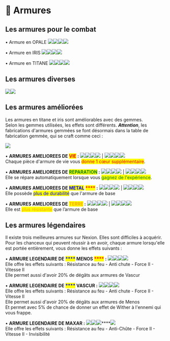 # 👕 Armures

## Les armures pour le combat

• Armure en OPALE ![](../.gitbook/assets/opale\_helmet.png)![](../.gitbook/assets/opale\_chestplate.png)![](../.gitbook/assets/opale\_leggings.png)![](../.gitbook/assets/opale\_boots.png)

• Armure en IRIS ![](../.gitbook/assets/iris\_helmet.png)![](../.gitbook/assets/iris\_chestplate.png)![](../.gitbook/assets/iris\_leggings.png)![](<../.gitbook/assets/iris\_boots (1).png>)

• Armure en TITANE ![](../.gitbook/assets/titane\_helmet.png)![](../.gitbook/assets/titane\_chestplate.png)![](../.gitbook/assets/titane\_leggings.png)![](../.gitbook/assets/titane\_boots.png)



## Les armures diverses

![](../.gitbook/assets/farm\_helmet.png)![](../.gitbook/assets/farm\_chestplate.png)



## Les armures améliorées

Les armures en titane et iris sont améliorables avec des gemmes. \
Selon les gemmes utilisées, les effets sont différents. _**Attention**_, les fabrications d'armures gemmées se font désormais dans la table de fabrication gemmée, qui se craft comme ceci :

![](<../.gitbook/assets/table de craft gemmée.png>)

• **ARMURES AMELIOREES DE **<mark style="color:red;">**VIE**</mark>** :** ![](../.gitbook/assets/life\_iris\_helmet.png)![](../.gitbook/assets/life\_iris\_chestplate.png)![](../.gitbook/assets/life\_iris\_leggings.png)![](../.gitbook/assets/life\_iris\_boots.png) | ![](../.gitbook/assets/life\_titane\_helmet.png)![](../.gitbook/assets/life\_titane\_chestplate.png)![](../.gitbook/assets/life\_titane\_leggings.png)![](../.gitbook/assets/life\_titane\_boots.png)\
Chaque pièce d'armure de vie vous <mark style="color:red;">donne 1 cœur supplémentaire</mark>.

• **ARMURES AMELIOREES DE **<mark style="color:green;">**REPARATION**</mark>** :** ![](../.gitbook/assets/repair\_iris\_helmet.png)![](../.gitbook/assets/repair\_iris\_chestplate.png)![](../.gitbook/assets/repair\_iris\_leggings.png)![](../.gitbook/assets/repair\_iris\_boots.png) | ![](../.gitbook/assets/repair\_titane\_helmet.png)![](../.gitbook/assets/repair\_titane\_chestplate.png)![](../.gitbook/assets/repair\_titane\_leggings.png)![](../.gitbook/assets/repair\_titane\_boots.png)\
Elle se répare automatiquement lorsque vous <mark style="color:green;">gagnez de l'expérience</mark>.

• **ARMURES AMELIOREES DE **<mark style="color:blue;">**METAL**</mark><mark style="color:blue;">** **</mark><mark style="color:blue;"><mark style="color:red;">****<mark style="color:red;"></mark>** :** ![](../.gitbook/assets/steel\_iris\_helmet.png)![](../.gitbook/assets/steel\_iris\_chestplate.png)![](../.gitbook/assets/steel\_iris\_leggings.png)![](../.gitbook/assets/steel\_iris\_boots.png) | ![](../.gitbook/assets/steel\_titane\_helmet.png)![](../.gitbook/assets/steel\_titane\_chestplate.png)![](../.gitbook/assets/steel\_titane\_leggings.png)![](../.gitbook/assets/steel\_titane\_boots.png)\
Elle possède <mark style="color:blue;">plus de durabilité</mark> que l'armure de base

• **ARMURES AMELIOREES DE **<mark style="color:orange;">**TERRE**</mark>** :** ![](../.gitbook/assets/earth\_iris\_helmet.png)![](../.gitbook/assets/earth\_iris\_chestplate.png)![](../.gitbook/assets/earth\_iris\_leggings.png)![](<../.gitbook/assets/earth\_iris\_boots (1).png>) | ![](../.gitbook/assets/earth\_titane\_helmet.png)![](../.gitbook/assets/earth\_titane\_chestplate.png)![](../.gitbook/assets/earth\_titane\_leggings.png)![](../.gitbook/assets/earth\_titane\_boots.png)\
Elle est <mark style="color:orange;">plus résistante</mark> que l’armure de base



## Les armures légendaires

Il existe trois meilleures armures sur Nexion. Elles sont difficiles à acquérir. Pour les chanceux qui peuvent réussir à en avoir, chaque armure lorsqu'elle est portée entièrement, vous donne les effets suivants :&#x20;

• **ARMURE LEGENDAIRE DE **<mark style="color:blue;">****</mark>** MENOS **<mark style="color:red;">****</mark>** :** ![](<../.gitbook/assets/legendary\_helmet (2).png>)![](<../.gitbook/assets/legendary\_chestplate (2).png>)![](<../.gitbook/assets/legendary\_leggings (1).png>)![](<../.gitbook/assets/legendary\_boots (1).png>)\
Elle offre les effets suivants : Résistance au feu - Anti chute - Force II - Vitesse II \
Elle permet aussi d'avoir 20% de dégâts aux armures de Vascur

• **ARMURE LEGENDAIRE DE **<mark style="color:blue;">****</mark>** VASCUR :** ![](../.gitbook/assets/vascur\_helmet.png)![](../.gitbook/assets/vascur\_chestplate.png)![](../.gitbook/assets/vascur\_leggings.png)![](../.gitbook/assets/vascur\_boots.png)\
Elle offre les effets suivants : Résistance au feu - Anti chute - Force II - Vitesse II \
Elle permet aussi d'avoir 20% de dégâts aux armures de Menos\
Et permet avec 5% de chance de donner un effet de Wither à l'ennemi qui vous frappe.

• **ARMURE LEGENDAIRE DE MAXAR :** ![](../.gitbook/assets/maxar\_helmet.png)****![](../.gitbook/assets/maxar\_chestplate.png)****![](../.gitbook/assets/maxar\_leggings.png)****![](../.gitbook/assets/maxar\_boots.png)\
Elle offre les effets suivants : Résistance au feu - Anti-Chûte - Force II - Vitesse II - Invisibilité

